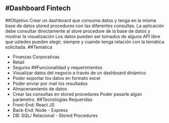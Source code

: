 #Dashboard Fintech
---
##Objetivo
Crear un dashboard que consuma datos y tenga en la misma base de datos stored procedures con las diferentes consultas.
La aplicación debe consultar directamente al store procedure de la base de datos y mostrar la visualización
Los datos pueden ser tomados de alguna API libre que ustedes pueden elegir, siempre y cuando tenga relación con la temática solicitada.
##Temática
- Finanzas Corporativas
- Retail
- Seguros
##Funcionalidad y requerimientos
- Visualizar datos del negocio a través de un dashboard dinámico
- Poder exportar los datos en formato excel
- Poder enviar por mail los resultados
- Almacenamiento de datos
- Crear las consultas en stored procedures
Poder pasarle algún parámetro.
##Tecnologías Requeridas
- Front-End: React JS
- Back-End:  Node - Express
- DB: SQL/ Relacional - Stored Procedures